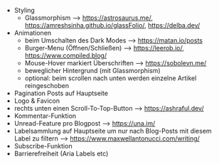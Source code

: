 - Styling
  - Glassmorphism --> https://astrosaurus.me/, https://amreshsinha.github.io/glassFolio/, https://delba.dev/
- Animationen
  - beim Umschalten des Dark Modes --> https://matan.io/posts
  - Burger-Menu (Öffnen/Schließen) --> https://leerob.io/, https://www.compiled.blog/
  - Mouse-Hover markiert Überschriften --> https://sobolevn.me/
  - beweglicher Hintergrund (mit Glassmorphism)
  - optional: beim scrollen nach unten werden einzelne Artikel reingeschoben
- Pagination Posts auf Hauptseite
- Logo & Favicon
- rechts unten einen Scroll-To-Top-Button --> https://ashraful.dev/
- Kommentar-Funktion
- Unread-Feature pro Blogpost --> https://una.im/
- Labelsammlung auf Hauptseite um nur nach Blog-Posts mit diesem Label zu filtern --> https://www.maxwellantonucci.com/writing/
- Subscribe-Funktion
- Barrierefreiheit (Aria Labels etc)

